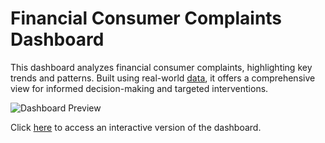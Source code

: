 


# Financial Consumer Complaints Dashboard

This dashboard analyzes financial consumer complaints, highlighting key trends and patterns. Built using real-world [data](https://data.world/markbradbourne/rwfd-real-world-fake-data/workspace/file?filename=Financial+Consumer+Complaints.csv), it offers a comprehensive view for informed decision-making and targeted interventions.

![Dashboard Preview]([images/dashboard_preview.png](https://github.com/Fadanoah92/tableau_financial_complaints_dashboard/blob/main/financial_complaints_dashboard_image.png))

Click [here](https://public.tableau.com/app/profile/noah.borquaye/viz/FinancialConsumerDashboard_17269710413620/Dashboard1) to access an interactive version of the dashboard.
